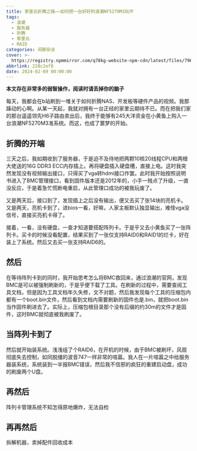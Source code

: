 ```yaml
---
title: 家里云折腾之路——如何把一台好好的浪潮NF5270M3玩坏
tags:
  - 浪潮
  - 服务器
  - 折腾
  - 家里云
  - RAID
categories: 闲聊杂谈
cover: >-
  https://registry.npmmirror.com/q78kg-website-npm-cdn/latest/files/79687052_p0.jpg
abbrlink: 228c2ef8
date: 2024-02-09 00:00:00
---
```

**本文存在非常多的弱智操作，阅读时请丢掉你的脑子**

每天，我都会在b站刷到一堆关于如何折腾NAS、开发板等硬件产品的视频。我那躁动的心啊。从某一天起，我就对拥有一台正经的家里云期待不已。而在把我们家的那台遥遥领先H6子路由卖出后，我终于能够有245大洋资金在小黄鱼上购入一台浪潮NF5270M3准系统。而这，也成了噩梦的开始。

## 折腾的开端

三天之后，我如期收到了服务器，于是迫不及待地把两颗10核20线程CPU和两根大佬送的16G DDR3 ECC内存插上。再将硬盘插入硬盘槽，直接上电。这时我突然发现没有视频输出接口，只得买了vga转hdmi接口作罢。此时我开始按照说明书进入了BMC管理接口，看到固件版本还是2012年的，小手一贱点了升级，一直没反应，于是着急忙慌断电重启，从此管理口成功的被我玩废了。

又是两天后，接口到了，发现插上之后没有输出，便又去买了张14块的亮机卡。又是两天，亮机卡到了，进bios一看，好嘛，人家主板默认独显输出，难怪vga没信号，直接买亮机卡得了。

接着，一看，没有硬盘，一查才知道要搭配阵列卡。于是乎又去小黄鱼买了一张阵列卡。买卡的时候没看配置，结果买到了一张仅支持RAID0和RAID1的烂卡，好在装上了系统。然后又去买一张支持RAID6的。

## 然后

在等待阵列卡到的同时，我开始思考怎么将BMC救回来，通过浪潮的官网，发现BMC是可以被强制刷新的，于是乎便下载了工具。在刷新的过程中，需要查阅工具文档，但是因为工具文档年久失修，文不对题，然后我发现每个工具的压缩包内都有一个boot.bin文件，然后看到文档内需要刷新的固件也是.bin，就把boot.bin当作固件刷进去了。实际上，压缩包根目录那个没有后缀的约30m的文件才是固件，这时BMC就彻底被我刷废了。

## 当阵列卡到了

然后就开始装系统。浅浅组了个RAID6，在开机的时候，由于BMC被刷坏，风扇彻底失去控制，如同脱缰的波音747一样非常的喧嚣。我人在一片喧嚣之中给服务器装系统，系统装到一半报BMC错误，然后我不信邪的疯狂的重建启动盘，成功的刷废两个U盘。

## 再然后

阵列卡管理系统不知怎得原地爆炸，无法自检

## 再再然后

拆解机器，卖掉配件回收成本